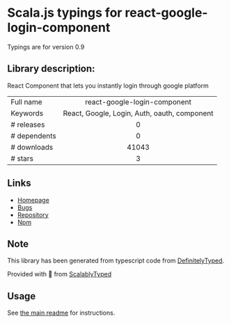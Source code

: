 
# Scala.js typings for react-google-login-component

Typings are for version 0.9

## Library description:
React Component that lets you instantly login through google platform

|                    |                 |
| ------------------ | :-------------: |
| Full name          | react-google-login-component |
| Keywords           | React, Google, Login, Auth, oauth, component |
| # releases         | 0 |
| # dependents       | 0 |
| # downloads        | 41043 |
| # stars            | 3 |

## Links
- [Homepage](https://github.com/kennetpostigo/react-google-login-component#readme)
- [Bugs](https://github.com/kennetpostigo/react-google-login-component/issues)
- [Repository](https://github.com/kennetpostigo/react-google-login-component)
- [Npm](https://www.npmjs.com/package/react-google-login-component)
    


## Note
This library has been generated from typescript code from [DefinitelyTyped](https://definitelytyped.org).

Provided with :purple_heart: from [ScalablyTyped](https://github.com/oyvindberg/ScalablyTyped)

## Usage
See [the main readme](../../readme.md) for instructions.


